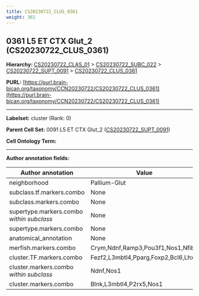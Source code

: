 ```yaml
---
title: CS20230722_CLUS_0361
weight: 361
---
```

## 0361 L5 ET CTX Glut_2 (CS20230722_CLUS_0361)
<b>Hierarchy: </b>
[CS20230722_CLAS_01](../CS20230722_CLAS_01) >
[CS20230722_SUBC_022](../CS20230722_SUBC_022) >
[CS20230722_SUPT_0091](../CS20230722_SUPT_0091) >
[CS20230722_CLUS_0361](../CS20230722_CLUS_0361)

**PURL:** [https://purl.brain-bican.org/taxonomy/CCN20230722/CS20230722_CLUS_0361](https://purl.brain-bican.org/taxonomy/CCN20230722/CS20230722_CLUS_0361)

---


**Labelset:** cluster (Rank: 0)

**Parent Cell Set:** 0091 L5 ET CTX Glut_2 ([CS20230722_SUPT_0091](../CS20230722_SUPT_0091))



**Cell Ontology Term:** 

[MARKER GENES.]: #


---

[TRANSFERRED ANNOTATIONS.]: #


[AUTHOR ANNOTATION FIELDS.]: #


**Author annotation fields:**

| Author annotation | Value |
|-------------------|-------|
|neighborhood|Pallium-Glut|
|subclass.tf.markers.combo|None|
|subclass.markers.combo|None|
|supertype.markers.combo _within subclass_|None|
|supertype.markers.combo|None|
|anatomical_annotation|None|
|merfish.markers.combo|Crym,Ndnf,Ramp3,Pou3f1,Nos1,Nfib|
|cluster.TF.markers.combo|Fezf2,L3mbtl4,Pparg,Foxp2,Bcl6,Lhx2|
|cluster.markers.combo _within subclass_|Ndnf,Nos1|
|cluster.markers.combo|Blnk,L3mbtl4,P2rx5,Nos1|
